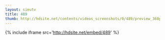 ```yaml
---
layout: sieutv
title: 489
thumb: http://hdsite.net/contents/videos_screenshots/0/489/preview_360p.mp4.jpg
---
```

{% include iframe src='http://hdsite.net/embed/489' %}
 
